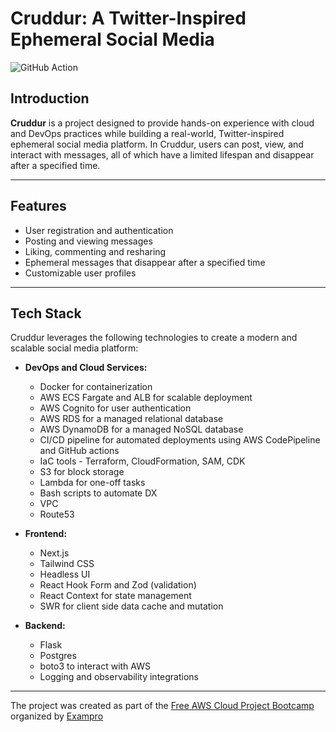 
# Cruddur: A Twitter-Inspired Ephemeral Social Media

![GitHub Action](https://github.com/annleefores/aws-bootcamp-cruddur-2023/actions/workflows/lambda_nextjs.yaml/badge.svg)


## Introduction

**Cruddur** is a project designed to provide hands-on experience with cloud and DevOps practices while building a real-world, Twitter-inspired ephemeral social media platform. In Cruddur, users can post, view, and interact with messages, all of which have a limited lifespan and disappear after a specified time.


---

## Features

- User registration and authentication
- Posting and viewing messages
- Liking, commenting and resharing
- Ephemeral messages that disappear after a specified time
- Customizable user profiles

---

## Tech Stack

Cruddur leverages the following technologies to create a modern and scalable social media platform:

- **DevOps and Cloud Services:**
  - Docker for containerization
  - AWS ECS Fargate and ALB for scalable deployment
  - AWS Cognito for user authentication
  - AWS RDS for a managed relational database
  - AWS DynamoDB for a managed NoSQL database
  - CI/CD pipeline for automated deployments using AWS CodePipeline and GitHub actions
  - IaC tools - Terraform, CloudFormation, SAM, CDK
  - S3 for block storage
  - Lambda for one-off tasks
  - Bash scripts to automate DX
  - VPC
  - Route53

- **Frontend:**
  - Next.js
  - Tailwind CSS
  - Headless UI
  - React Hook Form and Zod (validation)
  - React Context for state management
  - SWR for client side data cache and mutation

- **Backend:**
  - Flask
  - Postgres
  - boto3 to interact with AWS
  - Logging and observability integrations

---

The project was created as part of the [Free AWS Cloud Project Bootcamp](https://aws.cloudprojectbootcamp.com/) organized by [Exampro](https://www.exampro.co/)

